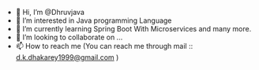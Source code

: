 - 👋 Hi, I’m @Dhruvjava
- 👀 I’m interested in Java programming Language
- 🌱 I’m currently learning Spring Boot With Microservices and many more.
- 💞️ I’m looking to collaborate on ...
- 📫 How to reach me (You can reach me through mail :: d.k.dhakarey1999@gmail.com )

<!---
Dhruvjava/Dhruvjava is a ✨ special ✨ repository because its `README.md` (this file) appears on your GitHub profile.
You can click the Preview link to take a look at your changes.
--->

